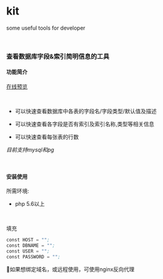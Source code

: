 # kit
some useful tools for developer

<br>

### 查看数据库字段&索引简明信息的工具

#### 功能简介

[在线预览](http://db.dashen.tech/)

<br>

- 可以快速查看数据库中各表的字段名/字段类型/默认值及描述

- 可以快速查看各字段是否有索引及索引名称,类型等相关信息

- 可以快速查看每张表的行数

*目前支持mysql和pg*



<br>

#### 安装使用

所需环境:

- php 5.6以上

<br>

填充

```s
const HOST = "";
const DBNAME = "";
const USER = "";
const PASSWORD = "";
```

如果想绑定域名，或远程使用，可使用nginx反向代理



